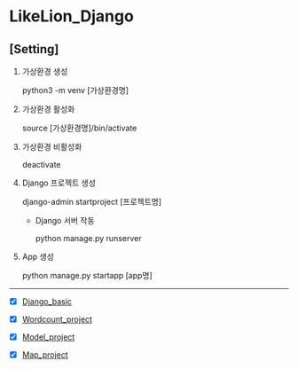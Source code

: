 # LikeLion_Django

## [Setting]

1. 가상환경 생성

   python3 -m venv [가상환경명]

2. 가상환경 활성화

   source [가상환경명]/bin/activate

3. 가상환경 비활성화

   deactivate

4. Django 프로젝트 생성

   django-admin startproject [프로젝트명]

   - Django 서버 작동

     python manage.py runserver

5. App 생성

   python manage.py startapp [app명]

---

- [x] [Django_basic](https://github.com/graceFor/LikeLion_Django/tree/master/Django_basic)

- [x] [Wordcount_project](https://github.com/graceFor/LikeLion_Django/tree/master/Wordcount_project)

- [x] [Model_project](https://github.com/graceFor/LikeLion_Django/tree/master/Model_project)

- [x] [Map_project](https://github.com/graceFor/LikeLion_Django/tree/master/Map_project)
